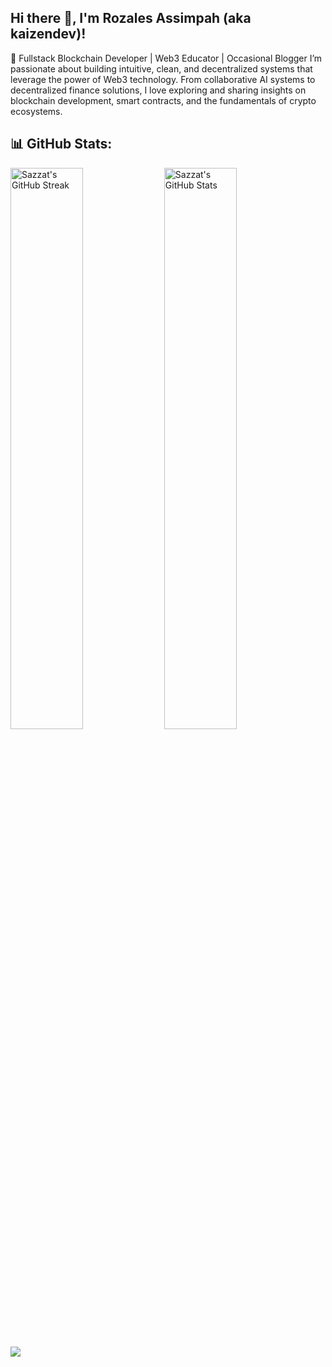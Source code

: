 <h2> Hi there 👋, I'm Rozales Assimpah  (aka kaizendev)! </h2>
🚀 Fullstack Blockchain Developer | Web3 Educator | Occasional Blogger
I’m passionate about building intuitive, clean, and decentralized systems that leverage the power of Web3 technology. From collaborative AI systems to decentralized finance solutions, I love exploring and sharing insights on blockchain development, smart contracts, and the fundamentals of crypto ecosystems.


## 📊 GitHub Stats:

<img alt="Sazzat's GitHub Streak" src="https://github-readme-streak-stats.herokuapp.com/?user=0xKaizendev&theme=white&&hide_border=true" width='48%' /> <img alt="Sazzat's GitHub Stats" src="https://github-readme-stats-mauve-ten.vercel.app/api?username=0xKaizendev&show_icons=true&hide_border=true&count_private=true&include_all_commits=true" width='48%' />
<br>

[![](https://visitcount.itsvg.in/api?id=0xKaizendev&label=Profile%20Views&color=0&icon=5&pretty=false)](https://visitcount.itsvg.in)
